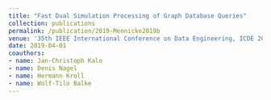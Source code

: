 ```yaml
---
title: "Fast Dual Simulation Processing of Graph Database Queries"
collection: publications
permalink: /publication/2019-Mennicke2019b
venue: '35th IEEE International Conference on Data Engineering, ICDE 2019, Macao, China, April 8-11, 2019'
date: 2019-04-01
coauthors:
- name: Jan-Christoph Kalo
- name: Denis Nagel
- name: Hermann Kroll
- name: Wolf-Tilo Balke
---
```

